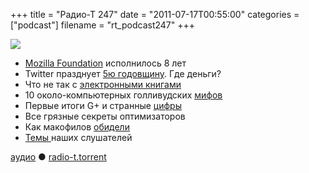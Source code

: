 +++
title = "Радио-Т 247"
date = "2011-07-17T00:55:00"
categories = ["podcast"]
filename = "rt_podcast247"
+++

![](https://radio-t.com/images/radio-t/rt247.png)


- [Mozilla Foundation](http://habrahabr.ru/blogs/mozilla/124276/) исполнилось 8 лет
- Twitter празднует [5ю годовщину](http://www.fastcompany.com/1767242/happy-5th-birthday-twitter-love-google-facebook-aol). Где деньги?
- Что не так с [электронными книгами](http://habrahabr.ru/blogs/ebooks/123853/)
- 10 около-компьютерных голливудских [мифов](http://www.maximumpc.com/article/features/does_not_compute_10_pc_myths_movies_and_television)
- Первые итоги G+ и странные [цифры](http://techcrunch.com/2011/07/14/larry-page-on-google-over-10-million-users-1-billion-items-shared/)
- Все грязные секреты оптимизаторов
- Как макофилов [обидели](http://forkbombr.net/no-lion/)
- [Темы ](http://new.radio-t.com/2011/07/247.html)наших слушателей

[аудио](http://archive.rucast.net/radio-t/media/rt_podcast247.mp3) ● [radio-t.torrent](http://www.radio-t.com/torrents/rt_podcast247.mp3.torrent)<audio src="http://archive.rucast.net/radio-t/media/rt_podcast247.mp3" preload="none"></audio>